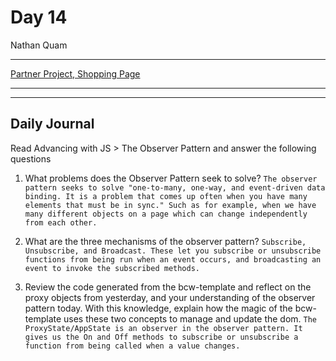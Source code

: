 # Day 14
Nathan Quam

---

[Partner Project, Shopping Page](https://github.com/JordanWilker/Week-3-Day-4)

---
---

## Daily Journal

Read Advancing with JS > The Observer Pattern and answer the following questions

1. What problems does the Observer Pattern seek to solve?
`The observer pattern seeks to solve "one-to-many, one-way, and event-driven data binding. It is a problem that comes up often when you have many elements that must be in sync." Such as for example, when we have many different objects on a page which can change independently from each other.`

2. What are the three mechanisms of the observer pattern?
`Subscribe, Unsubscribe, and Broadcast. These let you subscribe or unsubscribe functions from being run when an event occurs, and broadcasting an event to invoke the subscribed methods.`

3. Review the code generated from the bcw-template and reflect on the proxy objects from yesterday, and your understanding of the observer pattern today. With this knowledge, explain how the magic of the bcw-template uses these two concepts to manage and update the dom.
`The ProxyState/AppState is an observer in the observer pattern. It gives us the On and Off methods to subscribe or unsubscribe a function from being called when a value changes.`

